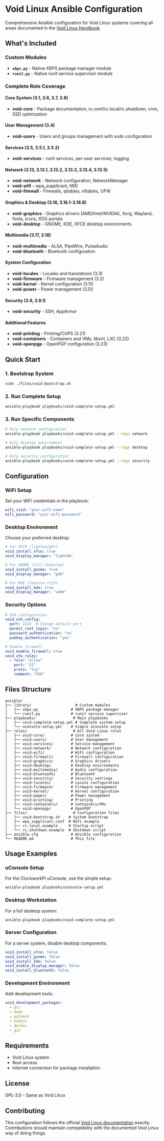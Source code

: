 # Void Linux Ansible Configuration

Comprehensive Ansible configuration for Void Linux systems covering all areas documented in the [Void Linux Handbook](https://docs.voidlinux.org/about/index.html).

## What's Included

### Custom Modules
- **`xbps.py`** - Native XBPS package manager module
- **`runit.py`** - Native runit service supervisor module

### Complete Role Coverage

#### Core System (3.1, 3.6, 3.7, 3.8)
- **void-core** - Package documentation, rc.conf/rc.local/rc.shutdown, cron, SSD optimization

#### User Management (3.4)
- **void-users** - Users and groups management with sudo configuration

#### Services (3.5, 3.5.1, 3.5.2)
- **void-services** - runit services, per-user services, logging

#### Network (3.13, 3.13.1, 3.13.2, 3.13.3, 3.13.4, 3.13.5)
- **void-network** - Network configuration, NetworkManager
- **void-wifi** - wpa_supplicant, IWD
- **void-firewall** - Firewalls, iptables, nftables, UFW

#### Graphics & Desktop (3.16, 3.16.1-3.16.8)
- **void-graphics** - Graphics drivers (AMD/Intel/NVIDIA), Xorg, Wayland, fonts, icons, XDG portals
- **void-desktop** - GNOME, KDE, XFCE desktop environments

#### Multimedia (3.17, 3.18)
- **void-multimedia** - ALSA, PipeWire, PulseAudio
- **void-bluetooth** - Bluetooth configuration

#### System Configuration
- **void-locales** - Locales and translations (3.3)
- **void-firmware** - Firmware management (3.2)
- **void-kernel** - Kernel configuration (3.11)
- **void-power** - Power management (3.12)

#### Security (3.9, 3.9.1)
- **void-security** - SSH, AppArmor

#### Additional Features
- **void-printing** - Printing/CUPS (3.21)
- **void-containers** - Containers and VMs, libvirt, LXC (3.22)
- **void-openpgp** - OpenPGP configuration (3.23)

## Quick Start

### 1. Bootstrap System
```bash
sudo ./files/void-bootstrap.sh
```

### 2. Run Complete Setup
```bash
ansible-playbook playbooks/void-complete-setup.yml
```

### 3. Run Specific Components
```bash
# Only network configuration
ansible-playbook playbooks/void-complete-setup.yml --tags network

# Only desktop environment
ansible-playbook playbooks/void-complete-setup.yml --tags desktop

# Only security configuration
ansible-playbook playbooks/void-complete-setup.yml --tags security
```

## Configuration

### WiFi Setup
Set your WiFi credentials in the playbook:
```yaml
wifi_ssid: "your-wifi-name"
wifi_password: "your-wifi-password"
```

### Desktop Environment
Choose your preferred desktop:
```yaml
# For XFCE (lightweight)
void_install_xfce: true
void_display_manager: "lightdm"

# For GNOME (full-featured)
void_install_gnome: true
void_display_manager: "gdm"

# For KDE (feature-rich)
void_install_kde: true
void_display_manager: "sddm"
```

### Security Options
```yaml
# SSH configuration
void_ssh_config:
  port: 2222  # Change default port
  permit_root_login: "no"
  password_authentication: "no"
  pubkey_authentication: "yes"

# Enable firewall
void_enable_firewall: true
void_ufw_rules:
  - rule: "allow"
    port: "22"
    proto: "tcp"
    comment: "SSH"
```

## Files Structure

```
ansible/
├── library/                    # Custom modules
│   ├── xbps.py               # XBPS package manager
│   └── runit.py              # runit service supervisor
├── playbooks/                 # Main playbooks
│   ├── void-complete-setup.yml # Complete system setup
│   └── uconsole-setup.yml    # Simple uConsole setup
├── roles/                     # All Void Linux roles
│   ├── void-core/            # Core system
│   ├── void-users/           # User management
│   ├── void-services/        # Service management
│   ├── void-network/         # Network configuration
│   ├── void-wifi/            # WiFi configuration
│   ├── void-firewall/        # Firewall configuration
│   ├── void-graphics/        # Graphics drivers
│   ├── void-desktop/         # Desktop environments
│   ├── void-multimedia/      # Audio configuration
│   ├── void-bluetooth/       # Bluetooth
│   ├── void-security/        # Security settings
│   ├── void-locales/         # Locale configuration
│   ├── void-firmware/        # Firmware management
│   ├── void-kernel/          # Kernel configuration
│   ├── void-power/           # Power management
│   ├── void-printing/        # Printing
│   ├── void-containers/      # Containers/VMs
│   └── void-openpgp/         # OpenPGP
├── files/                     # Configuration files
│   ├── void-bootstrap.sh    # System bootstrap
│   ├── wpa_supplicant.conf  # WiFi example
│   ├── rc.local.example     # Startup script
│   └── rc.shutdown.example  # Shutdown script
├── ansible.cfg               # Ansible configuration
└── README.md                 # This file
```

## Usage Examples

### uConsole Setup
For the ClockworkPi uConsole, use the simple setup:
```bash
ansible-playbook playbooks/uconsole-setup.yml
```

### Desktop Workstation
For a full desktop system:
```bash
ansible-playbook playbooks/void-complete-setup.yml
```

### Server Configuration
For a server system, disable desktop components:
```yaml
void_install_xfce: false
void_install_gnome: false
void_install_kde: false
void_enable_display_manager: false
void_install_bluetooth: false
```

### Development Environment
Add development tools:
```yaml
void_development_packages:
  - gcc
  - make
  - python3
  - nodejs
  - docker
  - git
```

## Requirements

- Void Linux system
- Root access
- Internet connection for package installation

## License

GPL-3.0 - Same as Void Linux

## Contributing

This configuration follows the official [Void Linux documentation](https://docs.voidlinux.org/about/index.html) exactly. Contributions should maintain compatibility with the documented Void Linux way of doing things.